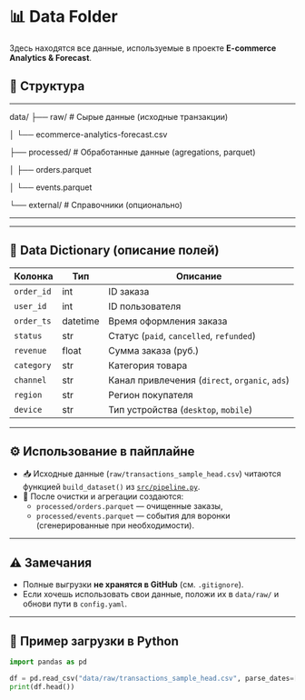 # 📊 Data Folder

Здесь находятся все данные, используемые в проекте **E-commerce Analytics & Forecast**.

## 📁 Структура
---

data/
├── raw/ # Сырые данные (исходные транзакции)

│ └── ecommerce-analytics-forecast.csv

├── processed/ # Обработанные данные (agregations, parquet)

│ ├── orders.parquet

│ └── events.parquet

└── external/ # Справочники (опционально)

---

---

## 📘 Data Dictionary (описание полей)

| Колонка | Тип | Описание |
|----------|------|----------|
| `order_id` | int | ID заказа |
| `user_id` | int | ID пользователя |
| `order_ts` | datetime | Время оформления заказа |
| `status` | str | Статус (`paid`, `cancelled`, `refunded`) |
| `revenue` | float | Сумма заказа (руб.) |
| `category` | str | Категория товара |
| `channel` | str | Канал привлечения (`direct`, `organic`, `ads`) |
| `region` | str | Регион покупателя |
| `device` | str | Тип устройства (`desktop`, `mobile`) |

---

## ⚙️ Использование в пайплайне

- 📥 Исходные данные (`raw/transactions_sample_head.csv`) читаются функцией `build_dataset()` из [`src/pipeline.py`](../src/pipeline.py).  
- 🧹 После очистки и агрегации создаются:
  - `processed/orders.parquet` — очищенные заказы,
  - `processed/events.parquet` — события для воронки (сгенерированные при необходимости).

---

## ⚠️ Замечания

- Полные выгрузки **не хранятся в GitHub** (см. `.gitignore`).
- Если хочешь использовать свои данные, положи их в `data/raw/` и обнови пути в `config.yaml`.

---

## 📎 Пример загрузки в Python

```python
import pandas as pd

df = pd.read_csv("data/raw/transactions_sample_head.csv", parse_dates=["order_ts"])
print(df.head())
